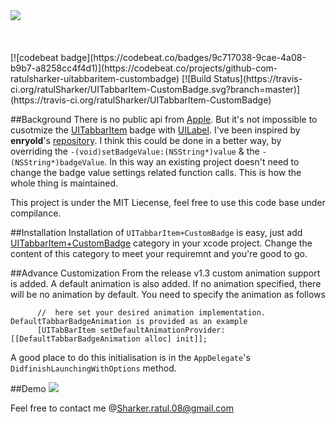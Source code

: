 <img src='https://github.com/ratulSharker/UITabbarItem-CustomBadge/blob/master/demo/banner_logo.png' align='center'>
<br/>
<br/>
<br/>
<br/>
[![codebeat badge](https://codebeat.co/badges/9c717038-9cae-4a08-b9b7-a8258cc4f4d1)](https://codebeat.co/projects/github-com-ratulsharker-uitabbaritem-custombadge)
[![Build Status](https://travis-ci.org/ratulSharker/UITabbarItem-CustomBadge.svg?branch=master)](https://travis-ci.org/ratulSharker/UITabbarItem-CustomBadge)

##Background
There is no public api from [Apple](https://developer.apple.com/). But it's not impossible to cusotmize the 
[UITabbarItem](https://developer.apple.com/library/ios/documentation/UIKit/Reference/UITabBarItem_Class/) badge 
with [UILabel](https://developer.apple.com/library/ios/documentation/UIKit/Reference/UILabel_Class/). I've been inspired by **enryold**'s [repository](https://github.com/enryold/UITabBarItem-CustomBadge).
I think this could be done in a better way, by overriding the `-(void)setBadgeValue:(NSString*)value` & the `-(NSString*)badgeValue`. In this way an existing project doesn't need to 
change the badge value settings related function calls. This is how the whole thing is maintained.

This project is under the MIT Liecense, feel free to use this code base under compilance.

##Installation
Installation of `UITabbarItem+CustomBadge` is easy, just add [UITabbarItem+CustomBadge](https://github.com/ratulSharker/UITabbarItem-CustomBadge/tree/master/Example/UITabbarItem%2BCustomBadge) category in your xcode project. Change the content of this category to meet your requiremnt and you're good to go.

##Advance Customization
From the release v1.3 custom animation support is added. A default animation is also added. If no animation specified, there will be no animation by default. You need to specify the animation as follows

```obj-c
      //  here set your desired animation implementation. DefaultTabbarBadgeAnimation is provided as an example
      [UITabBarItem setDefaultAnimationProvider:[[DefaultTabbarBadgeAnimation alloc] init]];   
```
A good place to do this initialisation is in the `AppDelegate`'s  `DidfinishLaunchingWithOptions` method.


##Demo
<img src='https://github.com/ratulSharker/UITabbarItem-CustomBadge/blob/ratul_adding_configurable_properties/demo/UITabbarItem%2BCustomBadge%2BDemo.gif'>



Feel free to contact me @Sharker.ratul.08@gmail.com
